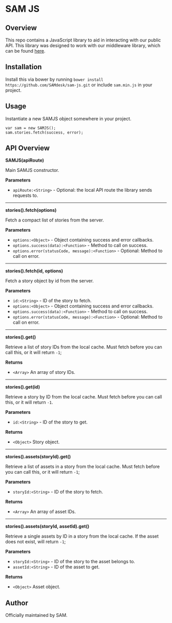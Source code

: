 # SAM JS

## Overview

This repo contains a JavaScript library to aid in interacting with our public API. This library was designed to work with our middleware library, which can be found [here](https://github.com/SAMdesk/sam-node).

## Installation

Install this via bower by running `bower install https://github.com/SAMdesk/sam-js.git` or include `sam.min.js` in your project.

## Usage

Instantiate a new SAMJS object somewhere in your project.

```
var sam = new SAMJS();
sam.stories.fetch(success, error);
```

## API Overview

**SAMJS(apiRoute)**

Main SAMJS constructor.

__Parameters__
* `apiRoute:<String>` - Optional: the local API route the library sends requests to.

- - -

**stories().fetch(options)**

Fetch a compact list of stories from the server.

__Parameters__
* `options:<Object>` - Object containing success and error callbacks.
* `options.success(data):<Function>` - Method to call on success.
* `options.error(statusCode, message):<Function>` - Optional: Method to call on error.

- - -

**stories().fetch(id, options)**

Fetch a story object by id from the server.

__Parameters__
* `id:<String>` - ID of the story to fetch.
* `options:<Object>` - Object containing success and error callbacks.
* `options.success(data):<Function>` - Method to call on success.
* `options.error(statusCode, message):<Function>` - Optional: Method to call on error.

- - -

**stories().get()**

Retrieve a list of story IDs from the local cache. Must fetch before you can call this, or it will return `-1`;

__Returns__
* `<Array>` An array of story IDs.

- - -

**stories().get(id)**

Retrieve a story by ID from the local cache. Must fetch before you can call this, or it will return `-1`.

__Parameters__
* `id:<String>` - ID of the story to get.

__Returns__
* `<Object>` Story object.

- - -

**stories().assets(storyId).get()**

Retrieve a list of assets in a story from the local cache. Must fetch before you can call this, or it will return `-1`;

__Parameters__
* `storyId:<String>` - ID of the story to fetch.

__Returns__
* `<Array>` An array of asset IDs.

- - -

**stories().assets(storyId, assetId).get()**

Retrieve a single assets by ID in a story from the local cache. If the asset does not exist, will return `-1`;

__Parameters__

* `storyId:<String>` - ID of the story to the asset belongs to.
* `assetId:<String>` - ID of the asset to get.

__Returns__
* `<Object>` Asset object.


## Author

Officially maintained by SAM.
